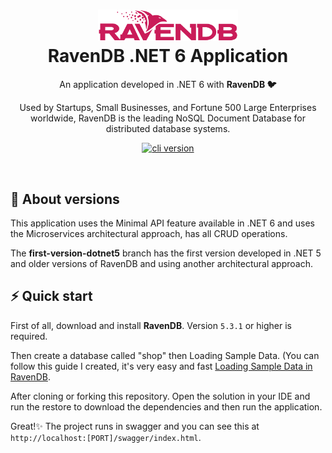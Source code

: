 <h1 align="center">
  <img src="https://github.com/zangassis/ravendb-shop-app/blob/main/img/raven_logo.png?raw=true" width="224px"/><br/>
  RavenDB .NET 6 Application
</h1>

<p align="center">An application developed in .NET 6 with <b>RavenDB 🐦</b></p>
<p align="center">Used by Startups, Small Businesses, and Fortune 500 Large Enterprises worldwide, RavenDB is the leading NoSQL Document Database for distributed database systems.</p>

<p align="center"><a href="https://ravendb.net/download" target="_blank"><img src="https://img.shields.io/badge/version-v5.3.1-purple?style=for-the-badge&logo=none" alt="cli version" /></a></p>&nbsp;


## 🧩 About versions

This application uses the Minimal API feature available in .NET 6 and uses the Microservices architectural approach, has all CRUD operations.

The **first-version-dotnet5** branch has the first version developed in .NET 5 and older versions of RavenDB and using another architectural approach.

## ⚡️ Quick start

First of all, download and install **RavenDB**. Version `5.3.1` or higher is required.

Then create a database called "shop" then Loading Sample Data. (You can follow this guide I created, it's very easy and fast [Loading Sample Data in RavenDB](https://dev.to/zangassis/net-5-with-ravendb-series-2-1i6l).

After cloning or forking this repository. Open the solution in your IDE and run the restore to download the dependencies and then run the application.

Great!✨ The project runs in swagger and you can see this at `http://localhost:[PORT]/swagger/index.html`.
